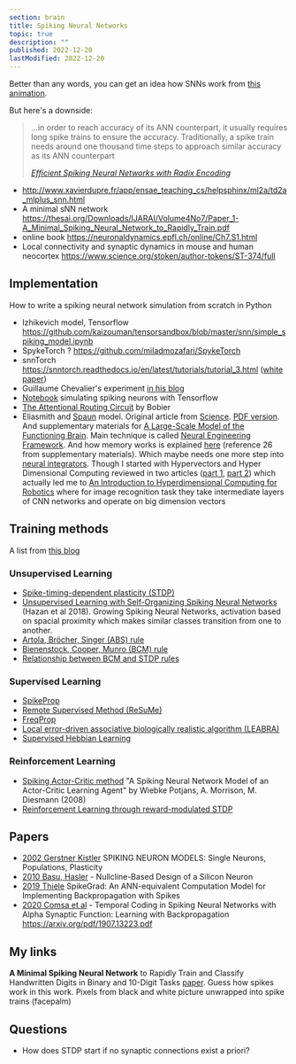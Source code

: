 ```yaml
---
section: brain
title: Spiking Neural Networks
topic: true
description: ""
published: 2022-12-20
lastModified: 2022-12-20
---
```


Better than any words, you can get an idea how SNNs work from [this animation](https://youtu.be/3JQ3hYko51Y?t=122).

But here's a downside:

>  ...in order to reach accuracy of its ANN counterpart, 
> it usually requires long spike trains to ensure the accuracy. 
> Traditionally, a spike train needs around one thousand time steps to approach similar accuracy as its ANN counterpart
>
> _[Efficient Spiking Neural Networks with Radix Encoding](https://arxiv.org/pdf/2105.06943.pdf)_

- http://www.xavierdupre.fr/app/ensae_teaching_cs/helpsphinx/ml2a/td2a_mlplus_snn.html
- A minimal sNN network https://thesai.org/Downloads/IJARAI/Volume4No7/Paper_1-A_Minimal_Spiking_Neural_Network_to_Rapidly_Train.pdf
- online book https://neuronaldynamics.epfl.ch/online/Ch7.S1.html
- Local connectivity and synaptic dynamics in mouse and human neocortex https://www.science.org/stoken/author-tokens/ST-374/full


## Implementation

How to write a spiking neural network simulation from scratch in Python

- Izhikevich model, Tensorflow https://github.com/kaizouman/tensorsandbox/blob/master/snn/simple_spiking_model.ipynb
- SpykeTorch ? https://github.com/miladmozafari/SpykeTorch
- snnTorch https://snntorch.readthedocs.io/en/latest/tutorials/tutorial_3.html ([white paper](https://arxiv.org/pdf/2109.12894.pdf))
- Guillaume Chevalier's experiment [in his blog](https://guillaume-chevalier.com/spiking-neural-network-snn-with-pytorch-where-backpropagation-engenders-stdp-hebbian-learning/)
- [Notebook](https://github.com/dacorvo/tensorsandbox/blob/master/snn/simple_spiking_model.ipynb) simulating spiking neurons with Tensorflow
- [The Attentional Routing Circuit](https://uwspace.uwaterloo.ca/bitstream/handle/10012/6122/Bobier_Bruce.pdf) by Bobier
- Eliasmith and [Spaun](https://xchoo.github.io/spaun2.0/videos.html) model. Original article from [Science](https://www.science.org/doi/10.1126/science.1225266). [PDF version](https://compneuro.uwaterloo.ca/files/publications/eliasmith.2012.pdf). And supplementary materials for [A Large-Scale Model of the Functioning Brain](https://www.science.org/action/downloadSupplement?doi=10.1126%2Fscience.1225266&file=1225266.eliasmith.sm.pdf#page91). Main technique is called [Neural Engineering Framework](). And how memory works is explained [here](https://www.jneurosci.org/content/26/14/3667) (reference 26 from supplementary materials). Which maybe needs one more step into [neural integrators](https://www.researchgate.net/publication/11247971_Model_for_a_robust_neural_integrator). Though I started with Hypervectors and Hyper Dimensional Computing reviewed in two articles ([part 1](https://arxiv.org/pdf/2111.06077.pdf), [part 2](https://arxiv.org/pdf/2112.15424.pdf)) which actually led me to [An Introduction to Hyperdimensional Computing for Robotics](https://redwood.berkeley.edu/wp-content/uploads/2021/08/Neubert2019_Article_AnIntroductionToHyperdimension.pdf) where for image recognition task they take intermediate layers of CNN networks and operate on big dimension vectors


## Training methods

A list from [this blog](https://cnvrg.io/spiking-neural-networks/)

### Unsupervised Learning

- [Spike-timing-dependent plasticity (STDP)](http://www.scholarpedia.org/article/Spike-timing_dependent_plasticity)
- [Unsupervised Learning with Self-Organizing Spiking Neural Networks](https://arxiv.org/pdf/1807.09374.pdf) (Hazan et al 2018). Growing Spiking Neural Networks, activation based on spacial proximity which makes similar classes transition from one to another.
- [Artola, Bröcher, Singer (ABS) rule](https://www.sciencedirect.com/science/article/abs/pii/016622369390081V)
- [Bienenstock, Cooper, Munro (BCM) rule](http://www.scholarpedia.org/article/BCM_theory)
- [Relationship between BCM and STDP rules](http://www.izhikevich.org/publications/bcm.pdf)

### Supervised Learning

- [SpikeProp](https://www.researchgate.net/publication/221165220_SpikeProp_backpropagation_for_networks_of_spiking_neurons)
- [Remote Supervised Method (ReSuMe)](http://d1.cie.put.poznan.pl/pracownicy/prac_15/Publikacje/ReSuMe_FP_TechRep_2005a.pdf)
- [FreqProp](https://citeseerx.ist.psu.edu/viewdoc/download?doi=10.1.1.58.5637&rep=rep1&type=pdf)
- [Local error-driven associative biologically realistic algorithm (LEABRA)](https://en.wikipedia.org/wiki/Leabra)
- [Supervised Hebbian Learning](http://ecee.colorado.edu/~ecen4831/Demuth/Ch7_pres.pdf)

### Reinforcement Learning

- [Spiking Actor-Critic method](https://www.semanticscholar.org/paper/A-Spiking-Neural-Network-Model-of-an-Actor-Critic-Potjans-Morrison/dee121c5fb8b74c7c37b953ffabd73c16cb216ab) "A Spiking Neural Network Model of an Actor-Critic Learning Agent" by Wiebke Potjans, A. Morrison, M. Diesmann (2008)
- [Reinforcement Learning through reward-modulated STDP](https://florian.io/papers/2007_Florian_Modulated_STDP.pdf)


## Papers

- [2002 Gerstner Kistler](http://catdir.loc.gov/catdir/samples/cam031/2002067657.pdf) SPIKING NEURON MODELS: Single Neurons, Populations, Plasticity
- [2010 Basu, Hasler](https://0795f079-a-62cb3a1a-s-sites.googlegroups.com/site/arindambasu/writings/2010_J2.pdf) - Nullcline-Based Design of a Silicon Neuron
- [2019 Thiele](https://arxiv.org/pdf/1906.00851.pdf) SpikeGrad: An ANN-equivalent Computation Model for Implementing Backpropagation with Spikes
- [2020 Comsa et al](https://arxiv.org/abs/1907.13223) - Temporal Coding in Spiking Neural Networks with Alpha Synaptic Function: Learning with Backpropagation https://arxiv.org/pdf/1907.13223.pdf


## My links

**A Minimal Spiking Neural Network** to Rapidly Train and Classify Handwritten Digits in Binary and 10-Digit Tasks [paper](https://thesai.org/Downloads/IJARAI/Volume4No7/Paper_1-A_Minimal_Spiking_Neural_Network_to_Rapidly_Train.pdf). Guess how spikes work in this work. Pixels from black and white picture unwrapped into spike trains (facepalm)


## Questions

- How does STDP start if no synaptic connections exist a priori?